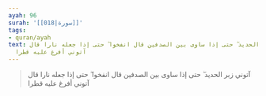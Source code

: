 ```yaml
---
ayah: 96
surah: '[[018|سورة]]'
tags:
- quran/ayah
text: آتوني زبر الحديد ۖ حتى إذا ساوى بين الصدفين قال انفخوا ۖ حتى إذا جعله نارا قال
  آتوني أفرغ عليه قطرا
---
```

> آتوني زبر الحديد ۖ حتى إذا ساوى بين الصدفين قال انفخوا ۖ حتى إذا جعله نارا قال آتوني أفرغ عليه قطرا
